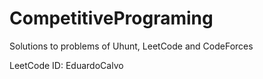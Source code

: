 # CompetitivePrograming

Solutions to problems of Uhunt, LeetCode and CodeForces

LeetCode ID: EduardoCalvo
